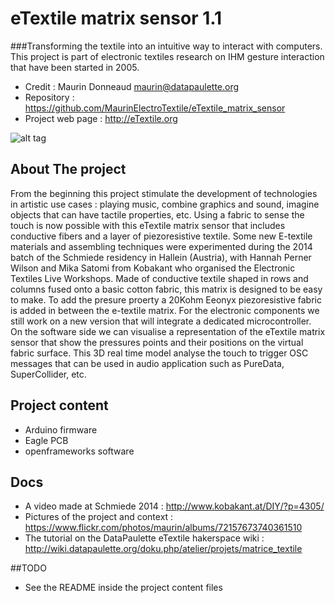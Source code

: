 # eTextile matrix sensor 1.1
###Transforming the textile into an intuitive way to interact with computers. This project is part of electronic textiles research on IHM gesture interaction that have been started in 2005.

 - Credit : Maurin Donneaud <maurin@datapaulette.org>
 - Repository : https://github.com/MaurinElectroTextile/eTextile_matrix_sensor
 - Project web page : http://eTextile.org

![alt tag](https://farm6.staticflickr.com/5572/30306414062_22bba76566_z_d.jpg)

## About The project
From the beginning this project stimulate the development of technologies in artistic use cases : playing music, combine graphics and sound, imagine objects that can have tactile properties, etc.
Using a fabric to sense the touch is now possible with this eTextile matrix sensor that includes conductive fibers and a layer of piezoresistive textile.
Some new E-textile materials and assembling techniques were experimented during the 2014 batch of the Schmiede residency in Hallein (Austria), with Hannah Perner Wilson and Mika Satomi from Kobakant who organised the Electronic Textiles Live Workshops.
Made of conductive textile shaped in rows and columns fused onto a basic cotton fabric, this matrix is designed to be easy to make.
To add the presure proerty a 20Kohm Eeonyx piezoresistive fabric is added in between the e-textile matrix.
For the electronic components we still work on a new version that will integrate a dedicated microcontroller.
On the software side we can visualise a representation of the eTextile matrix sensor that show the pressures points and their positions on the virtual fabric surface.
This 3D real time model analyse the touch to trigger OSC messages that can be used in audio application such as PureData, SuperCollider, etc.

## Project content
 - Arduino firmware
 - Eagle PCB
 - openframeworks software

## Docs
 - A video made at Schmiede 2014 : http://www.kobakant.at/DIY/?p=4305/
 - Pictures of the project and context : https://www.flickr.com/photos/maurin/albums/72157673740361510
 - The tutorial on the DataPaulette eTextile hakerspace wiki : http://wiki.datapaulette.org/doku.php/atelier/projets/matrice_textile

##TODO
 - See the README inside the project content files
